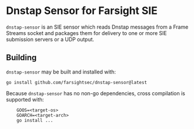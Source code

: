 # Dnstap Sensor for Farsight SIE

`dnstap-sensor` is an SIE sensor which reads Dnstap messages from
a Frame Streams socket and packages them for delivery to one or more
SIE submission servers or a UDP output.

## Building

`dnstap-sensor` may be built and installed with:

	go install github.com/farsightsec/dnstap-sensor@latest

Because `dnstap-sensor` has no non-go dependencies, cross compilation
is supported with:

        GOOS=<target-os>
        GOARCH=<target-arch>
        go install ...
